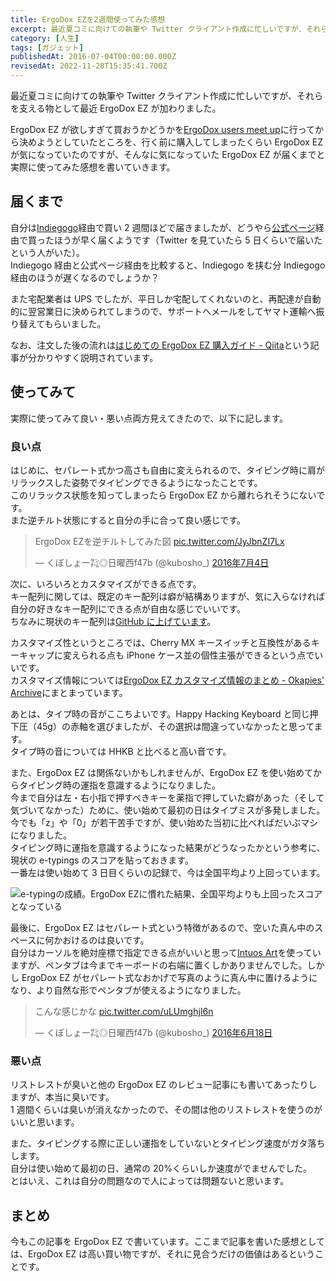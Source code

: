 ```yaml
---
title: ErgoDox EZを2週間使ってみた感想
excerpt: 最近夏コミに向けての執筆や Twitter クライアント作成に忙しいですが、それらを支える物として最近 ErgoDox EZ が加わりました。
category: [人生]
tags: [ガジェット]
publishedAt: 2016-07-04T00:00:00.000Z
revisedAt: 2022-11-28T15:35:41.700Z
---
```


最近夏コミに向けての執筆や Twitter クライアント作成に忙しいですが、それらを支える物として最近 ErgoDox EZ が加わりました。

ErgoDox EZ が欲しすぎて買おうかどうかを[ErgoDox users meet up](//eventdots.jp/report/20160610_588645)に行ってから決めようとしていたところを、行く前に購入してしまったくらい ErgoDox EZ が気になっていたのですが、そんなに気になっていた ErgoDox EZ が届くまでと実際に使ってみた感想を書いていきます。

## 届くまで

自分は[Indiegogo](//www.indiegogo.com/projects/ergodox-ez-an-incredible-mechanical-keyboard#/)経由で買い 2 週間ほどで届きましたが、どうやら[公式ページ](https://ergodox-ez.com/)経由で買ったほうが早く届くようです（Twitter を見ていたら 5 日くらいで届いたという人がいた）。\
Indiegogo 経由と公式ページ経由を比較すると、Indiegogo を挟む分 Indiegogo 経由のほうが遅くなるのでしょうか？

また宅配業者は UPS でしたが、平日しか宅配してくれないのと、再配達が自動的に翌営業日に決められてしまうので、サポートへメールをしてヤマト運輸へ振り替えてもらいました。

なお、注文した後の流れは[はじめての ErgoDox EZ 購入ガイド - Qiita](//qiita.com/moutend/items/dd3ac2b8cffd69809928)という記事が分かりやすく説明されています。

## 使ってみて

実際に使ってみて良い・悪い点両方見えてきたので、以下に記します。

### 良い点

はじめに、セパレート式かつ高さも自由に変えられるので、タイピング時に肩がリラックスした姿勢でタイピングできるようになったことです。\
このリラックス状態を知ってしまったら ErgoDox EZ から離れられそうにないです。\
また逆チルト状態にすると自分の手に合って良い感じです。

<blockquote class="twitter-tweet" lang="ja"><p lang="ja" dir="ltr">ErgoDox EZを逆チルトしてみた図 <a href="https://t.co/JyJbnZI7Lx">pic.twitter.com/JyJbnZI7Lx</a></p>&mdash; くぼしょー㌠◎日曜西f47b (@kubosho_) <a href="https://twitter.com/kubosho_/status/749892423539576832">2016年7月4日</a></blockquote>

次に、いろいろとカスタマイズができる点です。\
キー配列に関しては、既定のキー配列は癖が結構ありますが、気に入らなければ自分の好きなキー配列にできる点が自由な感じでいいです。\
ちなみに現状のキー配列は[GitHub に上げています](//github.com/kubosho/qmk_firmware/blob/master/keyboard/ergodox_ez/keymaps/kubosho/keymap.c)。

カスタマイズ性というところでは、Cherry MX キースイッチと互換性があるキーキャップに変えられる点も iPhone ケース並の個性主張ができるという点でいいです。\
カスタマイズ情報については[ErgoDox EZ カスタマイズ情報のまとめ - Okapies' Archive](//okapies.hateblo.jp/entry/2016/05/15/164009)にまとまっています。

あとは、タイプ時の音がここちよいです。Happy Hacking Keyboard と同じ押下圧（45g）の赤軸を選びましたが、その選択は間違っていなかったと思ってます。\
タイプ時の音については HHKB と比べると高い音です。

また、ErgoDox EZ は関係ないかもしれませんが、ErgoDox EZ を使い始めてからタイピング時の運指を意識するようになりました。\
今まで自分は左・右小指で押すべきキーを薬指で押していた癖があった（そして気づいてなかった）ために、使い始めて最初の日はタイプミスが多発しました。\
今でも「z」や「0」が若干苦手ですが、使い始めた当初に比べればだいぶマシになりました。\
タイピング時に運指を意識するようになった結果がどうなったかという参考に、現状の e-typings のスコアを貼っておきます。\
一番左は使い始めて 3 日目くらいの記録で、今は全国平均より上回っています。

![e-typingの成績。ErgoDox EZに慣れた結果、全国平均よりも上回ったスコアとなっている](//blog-assets.kubosho.com/e-typing.png)

最後に、ErgoDox EZ はセパレート式という特徴があるので、空いた真ん中のスペースに何かおけるのは良いです。\
自分はカーソルを絶対座標で指定できる点がいいと思って[Intuos Art](//amzn.to/29eZdtJ)を使っていますが、ペンタブは今までキーボードの右端に置くしかありませんでした。しかし ErgoDox EZ がセパレート式なおかげで写真のように真ん中に置けるようになり、より自然な形でペンタブが使えるようになりました。

<blockquote class="twitter-tweet" data-lang="ja"><p lang="ja" dir="ltr">こんな感じかな <a href="https://t.co/uLUmghjI6n">pic.twitter.com/uLUmghjI6n</a></p>&mdash; くぼしょー㌠◎日曜西f47b (@kubosho_) <a href="https://twitter.com/kubosho_/status/743969878382510080">2016年6月18日</a></blockquote>

### 悪い点

リストレストが臭いと他の ErgoDox EZ のレビュー記事にも書いてあったりしますが、本当に臭いです。\
1 週間くらいは臭いが消えなかったので、その間は他のリストレストを使うのがいいと思います。

また、タイピングする際に正しい運指をしていないとタイピング速度がガタ落ちします。\
自分は使い始めて最初の日、通常の 20%くらいしか速度がでませんでした。\
とはいえ、これは自分の問題なので人によっては問題ないと思います。

## まとめ

今もこの記事を ErgoDox EZ で書いています。ここまで記事を書いた感想としては、ErgoDox EZ は高い買い物ですが、それに見合うだけの価値はあるということです。
